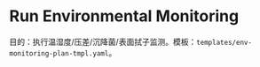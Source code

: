 # Run Environmental Monitoring

目的：执行温湿度/压差/沉降菌/表面拭子监测。模板：`templates/env-monitoring-plan-tmpl.yaml`。
